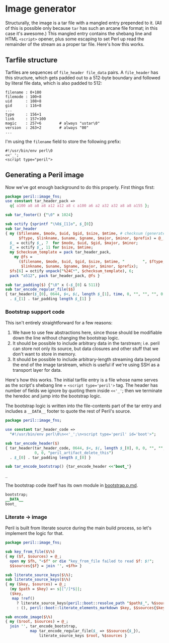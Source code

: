 # Image generator
Structurally, the image is a tar file with a mangled entry prepended to it.
(All of this is possible only because `tar` has such an arcane file format; in
this case it's awesome.) This mangled entry contains the shebang line and HTML
`<script>` opener, plus some escaping to set Perl up read the remainder of the
stream as a proper tar file. Here's how this works.

## Tarfile structure
Tarfiles are sequences of `file_header file_data` pairs. A `file_header` has
this structure, which gets padded out to a 512-byte boundary and followed by
literal file data, which is also padded to 512:

```
filename : 0+100
filemode : 100+8
uid      : 108+8
gid      : 116+8
...
type     : 156+1
link     : 157+100
magic    : 257+6        # always "ustar\0"
version  : 263+2        # always "00"
...
```

I'm using the `filename` field to store the following prefix:

```
#!/usr/bin/env perl\0
<<'_';
<script type="peril">
```

## Generating a Peril image
Now we've got enough background to do this properly. First things first:

```pl
package peril::image_fns;
use constant tar_header_pack =>
  q{ a100 a8 a8 a8 a12 a12 a8 c a100 a6 a2 a32 a32 a8 a8 a155 };

sub tar_footer() {"\0" x 1024}

sub octify {sprintf "\%0$_[1]o", $_[0]}
sub tar_header
{ my ($filename, $mode, $uid, $gid, $size, $mtime, # checksum (generated)
      $ftype, $linkname, $uname, $gname, $major, $minor, $prefix) = @_;
  $_ = octify $_, 7  for $mode, $uid, $gid, $major, $minor;
  $_ = octify $_, 11 for $size, $mtime;
  my $checksum_template = pack tar_header_pack,
    my @fs =
      ($filename, $mode, $uid, $gid, $size, $mtime, "        ", $ftype,
       $linkname, $uname, $gname, $major, $minor, $prefix);
  $fs[6] = octify unpack("%24C*", $checksum_template), 6;
  pack "a512", pack tar_header_pack, @fs }

sub tar_padding($) {"\0" x (-$_[0] & 511)}
sub tar_encode_regular_file($$)
{ tar_header($_[0], 0644, $<, $(, length $_[1], time, 0, "", "", "", 0, 0, "")
  . $_[1] . tar_padding length $_[1] }
```

### Bootstrap support code
This isn't entirely straightforward for a few reasons:

1. We have to use few abstractions here, since those should be modifiable down
   the line without changing the bootstrap logic.
2. It should be possible to include arbitrary data in the tarstream; i.e. peril
   can store not only its source, but data closures and other stuff that we
   don't want to store in memory.
3. It should be possible to include arbitrary-length streaming data beyond the
   end of the image tarstream, which is useful if we're using SSH as a
   transport layer for data.

Here's how this works. The initial tarfile entry is a file whose name serves as
the script's shebang line + `<script type='peril'>` tag. The header has number
of fields we ignore by quoting them inside `<<'_'`; then we terminate the
heredoc and jump into the bootstrap logic.

The bootstrap logic is written into the file-contents part of the tar entry and
includes a `__DATA__` footer to quote the rest of Peril's source.

```pl
package peril::image_fns;

use constant tar_header_code =>
  "#!/usr/bin/env perl\0\n<<'_';\n<script type='peril' id='boot'>";

sub tar_encode_header($)
{ tar_header(tar_header_code, 0644, $<, $(, length $_[0], 0, 0, "", "", "",
             0, 0, "peril_artifact_delete_this")
  . $_[0] . tar_padding length $_[0] }

sub tar_encode_bootstrap() {tar_encode_header <<'boot_'}

_
```

The bootstrap code itself has its own module in
[bootstrap.p.md](bootstrap.p.md).

```pl
bootstrap;
__DATA__
boot_
```

### Literate -> image
Peril is built from literate source during the main build process, so let's
implement the logic for that.

```pl
package peril::image_fns;

sub key_from_file($\%)
{ my ($f, $sources) = @_;
  open my $fh, "<$f" or die "key_from_file failed to read $f: $!";
  $$sources{$f} = join '', <$fh> }

sub literate_source_keys($\%);
sub literate_source_keys($\%)
{ my ($key, $sources) = @_;
  (my $path = $key) =~ s|[^/]*$||;
  ($key,
   map !ref()
     ? literate_source_keys(peril::boot::resolve_path "$path$_", %$sources)
     : (), peril::boot::literate_elements_markdown $key, $$sources{$key}) }

sub encode_image($\%)
{ my ($root, $sources) = @_;
  join '', tar_encode_bootstrap,
           map tar_encode_regular_file($_ => $$sources{$_}),
               literate_source_keys $root, %$sources }
```
